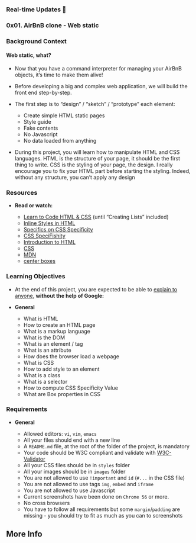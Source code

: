 ### Real-time Updates 📢

### 0x01. AirBnB clone - Web static

### Background Context

#### Web static, what?

* Now that you have a command interpreter for managing your AirBnB objects, it’s time to make them alive!

* Before developing a big and complex web application, we will build the front end step-by-step.

* The first step is to “design” / “sketch” / “prototype” each element:

	- Create simple HTML static pages
	- Style guide
	- Fake contents
	- No Javascript
	- No data loaded from anything

- During this project, you will learn how to manipulate HTML and CSS languages. HTML is the structure of your page, it should be the first thing to write. CSS is the styling of your page, the design. I really encourage you to fix your HTML part before starting the styling. Indeed, without any structure, you can’t apply any design

### Resources

* **Read or watch:**

	- [Learn to Code HTML & CSS](https://learn.shayhowe.com/html-css/) (until “Creating Lists” included)
	- [Inline Styles in HTML](https://www.codecademy.com/article/html-inline-styles)
	- [Specifics on CSS Specificity](https://css-tricks.com/specifics-on-css-specificity/)
	- [CSS SpeciFishity](https://www.standardista.com/cgi-sys/suspendedpage.cgi)
	- [Introduction to HTML](https://developer.mozilla.org/en-US/docs/Learn/HTML/Introduction_to_HTML)
	- [CSS](https://developer.mozilla.org/en-US/docs/Learn/CSS)
	- [MDN](https://developer.mozilla.org/en-US/)
	- [center boxes](https://css-tricks.com/centering-css-complete-guide/)

### Learning Objectives

- At the end of this project, you are expected to be able to [explain to anyone](https://fs.blog/feynman-learning-technique/), **without the help of Google:**

* **General**

	- What is HTML
	- How to create an HTML page
	- What is a markup language
	- What is the DOM
	- What is an element / tag
	- What is an attribute
	- How does the browser load a webpage
	- What is CSS
	- How to add style to an element
	- What is a class
	- What is a selector
	- How to compute CSS Specificity Value
	- What are Box properties in CSS

### Requirements

* **General**

	- Allowed editors: `vi`, `vim`, `emacs`
	- All your files should end with a new line
	- A `README.md` file, at the root of the folder of the project, is mandatory
	- Your code should be W3C compliant and validate with [W3C-Validator](https://github.com/alx-tools/W3C-Validator)
	- All your CSS files should be in `styles` folder
	- All your images should be in `images` folder
	- You are not allowed to use `!important` and `id` (`#...` in the CSS file)
	- You are not allowed to use tags `img`, `embed` and `iframe`
	- You are not allowed to use Javascript
	- Current screenshots have been done on `Chrome 56` or more.
	- No cross browsers
	- You have to follow all requirements but some `margin`/`padding` are missing - you should try to fit as much as you can to screenshots

## More Info

